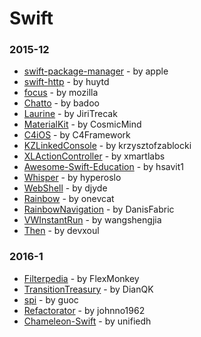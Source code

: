 # Swift


### 2015-12
- [swift-package-manager](https://github.com/apple/swift-package-manager) - by apple
- [swift-http](https://github.com/huytd/swift-http) - by huytd
- [focus](https://github.com/mozilla/focus) - by mozilla
- [Chatto](https://github.com/badoo/Chatto) - by badoo
- [Laurine](https://github.com/JiriTrecak/Laurine) - by JiriTrecak
- [MaterialKit](https://github.com/CosmicMind/MaterialKit) - by CosmicMind
- [C4iOS](https://github.com/C4Framework/C4iOS) - by C4Framework
- [KZLinkedConsole](https://github.com/krzysztofzablocki/KZLinkedConsole) - by krzysztofzablocki
- [XLActionController](https://github.com/xmartlabs/XLActionController) - by xmartlabs
- [Awesome-Swift-Education](https://github.com/hsavit1/Awesome-Swift-Education) - by hsavit1
- [Whisper](https://github.com/hyperoslo/Whisper) - by hyperoslo
- [WebShell](https://github.com/djyde/WebShell) - by djyde
- [Rainbow](https://github.com/onevcat/Rainbow) - by onevcat
- [RainbowNavigation](https://github.com/DanisFabric/RainbowNavigation) - by DanisFabric
- [VWInstantRun](https://github.com/wangshengjia/VWInstantRun) - by wangshengjia
- [Then](https://github.com/devxoul/Then) - by devxoul

### 2016-1
- [Filterpedia](https://github.com/FlexMonkey/Filterpedia) - by FlexMonkey
- [TransitionTreasury](https://github.com/DianQK/TransitionTreasury) - by DianQK
- [spi](https://github.com/guoc/spi) - by guoc
- [Refactorator](https://github.com/johnno1962/Refactorator) - by johnno1962
- [Chameleon-Swift](https://github.com/unifiedh/Chameleon-Swift) - by unifiedh
